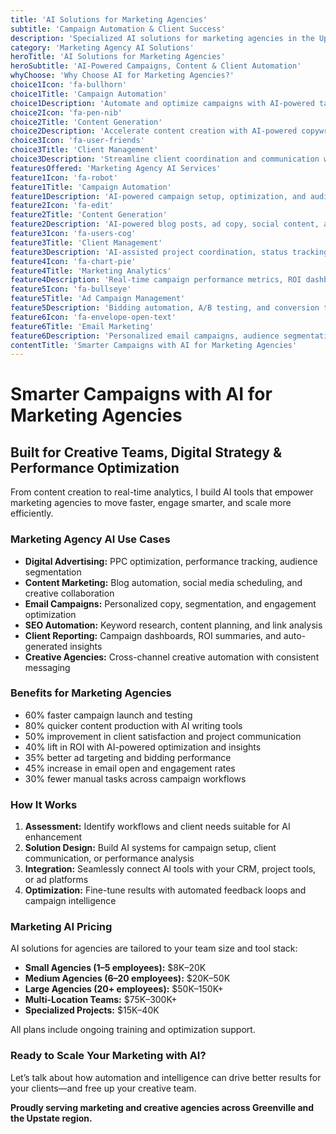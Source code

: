 ```yaml
---
title: 'AI Solutions for Marketing Agencies'
subtitle: 'Campaign Automation & Client Success'
description: 'Specialized AI solutions for marketing agencies in the Upstate region. From campaign automation and lead generation to analytics and reporting. Built for agencies and creative firms.'
category: 'Marketing Agency AI Solutions'
heroTitle: 'AI Solutions for Marketing Agencies'
heroSubtitle: 'AI-Powered Campaigns, Content & Client Automation'
whyChoose: 'Why Choose AI for Marketing Agencies?'
choice1Icon: 'fa-bullhorn'
choice1Title: 'Campaign Automation'
choice1Description: 'Automate and optimize campaigns with AI-powered targeting and A/B testing'
choice2Icon: 'fa-pen-nib'
choice2Title: 'Content Generation'
choice2Description: 'Accelerate content creation with AI-powered copywriting and brand voice consistency'
choice3Icon: 'fa-user-friends'
choice3Title: 'Client Management'
choice3Description: 'Streamline client coordination and communication with AI-powered systems'
featuresOffered: 'Marketing Agency AI Services'
feature1Icon: 'fa-robot'
feature1Title: 'Campaign Automation'
feature1Description: 'AI-powered campaign setup, optimization, and audience targeting with performance testing'
feature2Icon: 'fa-edit'
feature2Title: 'Content Generation'
feature2Description: 'AI-powered blog posts, ad copy, social content, and brand voice automation'
feature3Icon: 'fa-users-cog'
feature3Title: 'Client Management'
feature3Description: 'AI-assisted project coordination, status tracking, and communication workflows'
feature4Icon: 'fa-chart-pie'
feature4Title: 'Marketing Analytics'
feature4Description: 'Real-time campaign performance metrics, ROI dashboards, and insight generation'
feature5Icon: 'fa-bullseye'
feature5Title: 'Ad Campaign Management'
feature5Description: 'Bidding automation, A/B testing, and conversion tracking across platforms'
feature6Icon: 'fa-envelope-open-text'
feature6Title: 'Email Marketing'
feature6Description: 'Personalized email campaigns, audience segmentation, and automated follow-ups'
contentTitle: 'Smarter Campaigns with AI for Marketing Agencies'
---
```


# Smarter Campaigns with AI for Marketing Agencies

## Built for Creative Teams, Digital Strategy & Performance Optimization

From content creation to real-time analytics, I build AI tools that empower marketing agencies to move faster, engage smarter, and scale more efficiently.

### Marketing Agency AI Use Cases

- **Digital Advertising:** PPC optimization, performance tracking, audience segmentation
- **Content Marketing:** Blog automation, social media scheduling, and creative collaboration
- **Email Campaigns:** Personalized copy, segmentation, and engagement optimization
- **SEO Automation:** Keyword research, content planning, and link analysis
- **Client Reporting:** Campaign dashboards, ROI summaries, and auto-generated insights
- **Creative Agencies:** Cross-channel creative automation with consistent messaging

### Benefits for Marketing Agencies

- 60% faster campaign launch and testing
- 80% quicker content production with AI writing tools
- 50% improvement in client satisfaction and project communication
- 40% lift in ROI with AI-powered optimization and insights
- 35% better ad targeting and bidding performance
- 45% increase in email open and engagement rates
- 30% fewer manual tasks across campaign workflows

### How It Works

1. **Assessment:** Identify workflows and client needs suitable for AI enhancement
2. **Solution Design:** Build AI systems for campaign setup, client communication, or performance analysis
3. **Integration:** Seamlessly connect AI tools with your CRM, project tools, or ad platforms
4. **Optimization:** Fine-tune results with automated feedback loops and campaign intelligence

### Marketing AI Pricing

AI solutions for agencies are tailored to your team size and tool stack:

- **Small Agencies (1–5 employees):** $8K–20K
- **Medium Agencies (6–20 employees):** $20K–50K
- **Large Agencies (20+ employees):** $50K–150K+
- **Multi-Location Teams:** $75K–300K+
- **Specialized Projects:** $15K–40K

All plans include ongoing training and optimization support.

### Ready to Scale Your Marketing with AI?

Let’s talk about how automation and intelligence can drive better results for your clients—and free up your creative team.

**Proudly serving marketing and creative agencies across Greenville and the Upstate region.**
